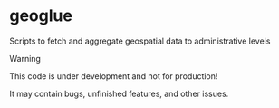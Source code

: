 # geoglue

Scripts to fetch and aggregate geospatial data to administrative levels 

> [!WARNING]
>
> This code is under development and not for production!
> 
> It may contain bugs, unfinished features, and other issues.
